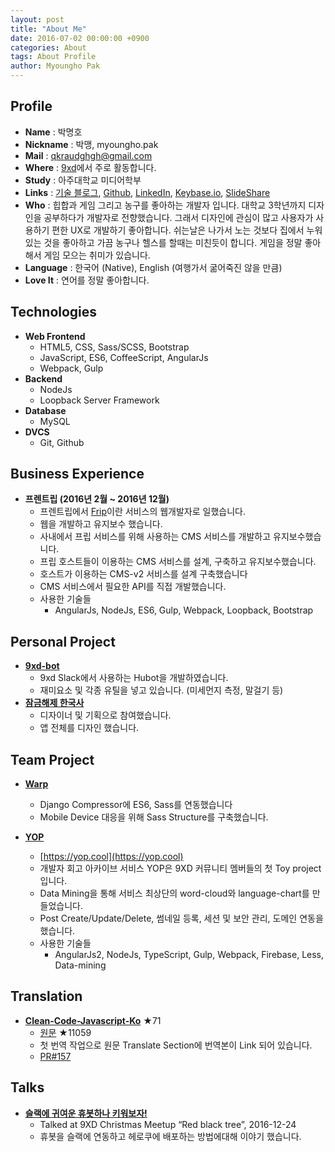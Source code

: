 ```yaml
---
layout: post
title: "About Me"
date: 2016-07-02 00:00:00 +0900
categories: About
tags: About Profile
author: Myoungho Pak
---
```


## Profile
- **Name** : 박명호
- **Nickname** : 박맹, myoungho.pak
- **Mail** : [qkraudghgh@gmail.com](mailto:qkraudghgh@gmail.com)
- **Where** : [9xd](https://9xd.slack.com)에서 주로 활동합니다.
- **Study** : 아주대학교 미디어학부
- **Links** : [기술 블로그](https://qkraudghgh.github.io), 
[Github](https://github.com/qkraudghgh),
[LinkedIn](https://www.linkedin.com/in/qkraudghgh),
[Keybase.io](https://keybase.io/qkraudghgh/),
[SlideShare](http://www.slideshare.net/ssuser8293c3)
- **Who** : 힙합과 게임 그리고 농구를 좋아하는 개발자 입니다. 대학교 3학년까지 디자인을 공부하다가 개발자로 전향했습니다. 그래서 디자인에 관심이 많고 사용자가 사용하기 편한 UX로 개발하기 좋아합니다. 쉬는날은 나가서 노는 것보다 집에서 누워있는 것을 좋아하고 가끔 농구나 헬스를 할때는 미친듯이 합니다. 게임을 정말 좋아해서 게임 모으는 취미가 있습니다. 
- **Language** : 한국어 (Native), English (여행가서 굶어죽진 않을 만큼)
- **Love It** : 연어를 정말 좋아합니다.

## Technologies
- **Web Frontend**
  - HTML5, CSS, Sass/SCSS, Bootstrap
  - JavaScript, ES6, CoffeeScript, AngularJs
  - Webpack, Gulp
- **Backend**
  - NodeJs
  - Loopback Server Framework
- **Database**
  - MySQL
- **DVCS**
  - Git, Github

## Business Experience
- **프렌트립 (2016년 2월 ~ 2016년 12월)**
  * 프렌트립에서 [Frip](https://www.frip.co.kr)이란 서비스의 웹개발자로 일했습니다.
  * 웹을 개발하고 유지보수 했습니다.
  * 사내에서 프립 서비스를 위해 사용하는 CMS 서비스를 개발하고 유지보수했습니다.
  * 프립 호스트들이 이용하는 CMS 서비스를 설계, 구축하고 유지보수했습니다.
  * 호스트가 이용하는 CMS-v2 서비스를 설계 구축했습니다
  * CMS 서비스에서 필요한 API를 직접 개발했습니다.
  * 사용한 기술들
    * AngularJs, NodeJs, ES6, Gulp, Webpack, Loopback, Bootstrap

## Personal Project
- **[9xd-bot](https://github.com/qkraudghgh/9xd-bot)**
  * 9xd Slack에서 사용하는 Hubot을 개발하였습니다.
  * 재미요소 및 각종 유틸을 넣고 있습니다. (미세먼지 측정, 말걸기 등)
- **[잠금해제 한국사](https://play.google.com/store/apps/details?id=com.dudoongs.gon.historylock_ver3)**
  * 디자이너 및 기획으로 참여했습니다.
  * 앱 전체를 디자인 했습니다.
 
## Team Project
- **[Warp](https://github.com/SaturDJang/warp)**
  * Django Compressor에 ES6, Sass를 연동했습니다
  * Mobile Device 대응을 위해 Sass Structure를 구축했습니다.

- **[YOP](https://github.com/9XDM/YOP)**
  * [https://yop.cool](https://yop.cool)
  * 개발자 회고 아카이브 서비스 YOP은 9XD 커뮤니티 멤버들의 첫 Toy project 입니다.
  * Data Mining을 통해 서비스 최상단의 word-cloud와 language-chart를 만들었습니다.
  * Post Create/Update/Delete, 썸네일 등록, 세션 및 보안 관리, 도메인 연동을 했습니다.
  * 사용한 기술들
    * AngularJs2, NodeJs, TypeScript, Gulp, Webpack, Firebase, Less, Data-mining

## Translation
- **[Clean-Code-Javascript-Ko](https://github.com/qkraudghgh/clean-code-javascript-ko)** ★71
  * [원문](https://github.com/ryanmcdermott/clean-code-javascript) ★11059
  * 첫 번역 작업으로 원문 Translate Section에 번역본이 Link 되어 있습니다.
  * [PR#157](https://github.com/ryanmcdermott/clean-code-javascript/pull/157)

## Talks
- **[슬랙에 귀여운 휴봇하나 키워보자!](http://www.slideshare.net/ssuser8293c3/ss-70421811)**
  * Talked at 9XD Christmas Meetup “Red black tree”, 2016-12-24 
  * 휴봇을 슬랙에 연동하고 헤로쿠에 배포하는 방법에대해 이야기 했습니다.
